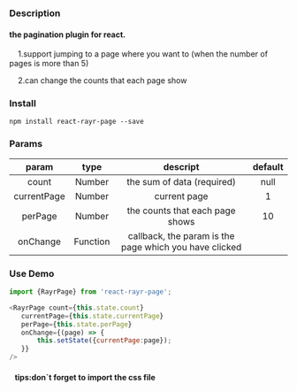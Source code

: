 ### Description
#### the pagination plugin for react. 
&nbsp;&nbsp;&nbsp;&nbsp;1.support jumping to a page where you want to (when the number of pages is more than 5)

&nbsp;&nbsp;&nbsp;&nbsp;2.can change the counts that each page show

### Install
    npm install react-rayr-page --save

### Params
| param | type | descript | default | 
| :-: | :-: | :-: | :-:|
| count | Number| the sum of data (required)| null
| currentPage | Number | current page | 1 
| perPage | Number | the counts that each page shows | 10
| onChange | Function | callback, the param is the page which you have clicked| 
### Use Demo
 ```javascript
 import {RayrPage} from 'react-rayr-page';

<RayrPage count={this.state.count}
    currentPage={this.state.currentPage}
    perPage={this.state.perPage}
    onChange={(page) => {
        this.setState({currentPage:page});
    }}
/>
```
####  &nbsp;&nbsp; tips:don`t forget to import the css file



